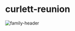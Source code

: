 # curlett-reunion
![family-header](https://cloud.githubusercontent.com/assets/17073926/13964764/5b9d49ac-f039-11e5-8c2a-4c8de31064d6.jpg)
